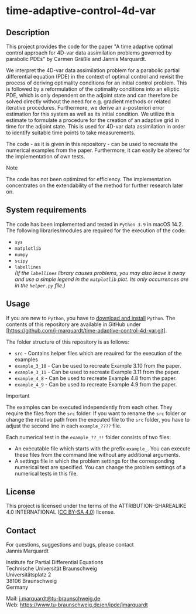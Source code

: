 # time-adaptive-control-4d-var
## Description
This project provides the code for the paper "A time adaptive optimal control approach for 4D-var data assimilation problems governed by parabolic PDEs" by Carmen Gräßle and Jannis Marquardt.

We interpret the 4D-var data assimilation problem for a parabolic partial differential equation (PDE) in the context of optimal control and revisit the process of deriving optimality conditions for an initial control problem. This is followed by a reformulation of the optimality conditions into an elliptic PDE, which is only dependent on the adjoint state and can therefore be solved directly without the need for e.g. gradient methods or related iterative procedures. Furthermore, we derive an a-posteriori error estimation for this system as well as its initial condition. We utilize this estimate to formulate a procedure for the creation of an adaptive grid in time for the adjoint state. This is used for 4D-var data assimilation in order to identify suitable time points to take measurements. 

The code - as it is given in this repository - can be used to recreate the numerical examples from the paper. Furthermore, it can easily be altered for the implementation of own tests.

> [!NOTE]
> The code has not been optimized for efficiency. The implementation concentrates on the extendability of the method for further research later on.

## System requirements
The code has been implemented and tested in `Python 3.9` in macOS 14.2. The following libraries/modules are required for the execution of the code:
- `sys`
- `matplotlib`
- `numpy`
- `scipy`
- `labellines`<br />
*(If the `labellines` library causes problems, you may also leave it away and use a simple legend in the `matplotlib` plot. Its only occurrences are in the `helper.py` file.)*

## Usage
If you are new to `Python`, you have to [download and install](https://wiki.python.org/moin/BeginnersGuide) `Python`. The contents of this repository are available in GitHub under [https://github.com/j-marquardt/time-adaptive-control-4d-var.git].

The folder structure of this repository is as follows:
- `src` - Contains helper files which are reauired for the execution of the examples
- `example_3_10` - Can be used to recreate Example 3.10 from the paper. 
- `example_3_11` - Can be used to recreate Example 3.11 from the paper.
- `example_4_8` - Can be used to recreate Example 4.8 from the paper.
- `example_4_9` - Can be used to recreate Example 4.9 from the paper.

> [!IMPORTANT]
> The examples can be executed independently from each other. They require the files from the `src` folder. If you want to rename the `src` folder or change the relative path from the executed file to the `src` folder, you have to adjust the second line in each `example_????` file.

Each numerical test in the `example_??_!!` folder consists of two files:
- An executable file which starts with the prefix `example_`. You can execute these files from the command line without any additional arguments.
- A settings file in which the problem settings for the corresponding numerical test are specified. You can change the problem settings of a numerical tests in this file.


## License
This project is licensed under the terms of the ATTRIBUTION-SHAREALIKE 4.0 INTERNATIONAL ([CC BY-SA 4.0](https://creativecommons.org/licenses/by-sa/4.0/deed.en)) license.

## Contact
For questions, suggestions and bugs, please contact<br/>
Jannis Marquardt

Institute for Partial Differential Equations<br/>
Technische Universität Braunschweig<br/>
Universitätsplatz 2<br/>
38106 Braunschweig<br/>
Germany

Mail: j.marquardt@tu-braunschweig.de <br/>
Web: https://www.tu-braunschweig.de/en/ipde/jmarquardt

